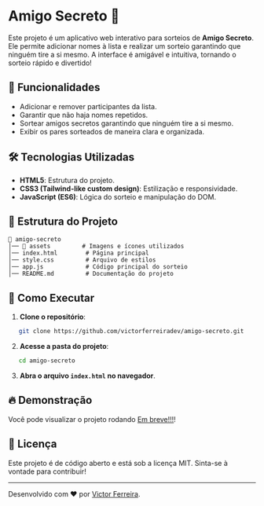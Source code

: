 # Amigo Secreto 🎁

Este projeto é um aplicativo web interativo para sorteios de **Amigo Secreto**. Ele permite adicionar nomes à lista e realizar um sorteio garantindo que ninguém tire a si mesmo. A interface é amigável e intuitiva, tornando o sorteio rápido e divertido!

## 📌 Funcionalidades
- Adicionar e remover participantes da lista.
- Garantir que não haja nomes repetidos.
- Sortear amigos secretos garantindo que ninguém tire a si mesmo.
- Exibir os pares sorteados de maneira clara e organizada.

## 🛠️ Tecnologias Utilizadas
- **HTML5**: Estrutura do projeto.
- **CSS3 (Tailwind-like custom design)**: Estilização e responsividade.
- **JavaScript (ES6)**: Lógica do sorteio e manipulação do DOM.

## 📂 Estrutura do Projeto
```
📁 amigo-secreto
│── 📂 assets         # Imagens e ícones utilizados
│── index.html        # Página principal
│── style.css         # Arquivo de estilos
│── app.js            # Código principal do sorteio
│── README.md         # Documentação do projeto
```

## 🚀 Como Executar
1. **Clone o repositório**:
```bash
   git clone https://github.com/victorferreiradev/amigo-secreto.git
```
2. **Acesse a pasta do projeto**:
```bash
   cd amigo-secreto
```
3. **Abra o arquivo `index.html` no navegador**.

## 🔥 Demonstração
Você pode visualizar o projeto rodando [Em breve!!!](https://seu-usuario.github.io/amigo-secreto)!

## 📜 Licença
Este projeto é de código aberto e está sob a licença MIT. Sinta-se à vontade para contribuir!

---
Desenvolvido com ❤️ por [Victor Ferreira](https://github.com/victorferreiradev).

